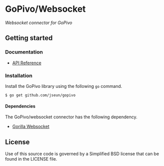 # GoPivo/Websocket

*Websocket connector for GoPivo*

## Getting started

### Documentation

 * [API Reference](https://godoc.org/github.com/jseun/gopivo/ws)

### Installation

Install the GoPivo library using the following `go` command.
```
$ go get github.com/jseun/gopivo
```

#### Dependencies

The GoPivo/websocket connector has the following dependency.

 * [Gorilla Websocket](https://github.com/gorilla/websocket)

## License

Use of this source code is governed by a Simplified BSD license
that can be found in the LICENSE file.
